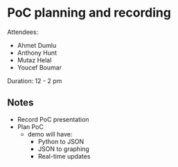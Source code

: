 # PoC planning and recording

Attendees:

- Ahmet Dumlu
- Anthony Hunt
- Mutaz Helal
- Youcef Boumar

Duration: 12 - 2 pm

## Notes

- Record PoC presentation
- Plan PoC
  - demo will have:
    - Python to JSON
    - JSON to graphing
    - Real-time updates
